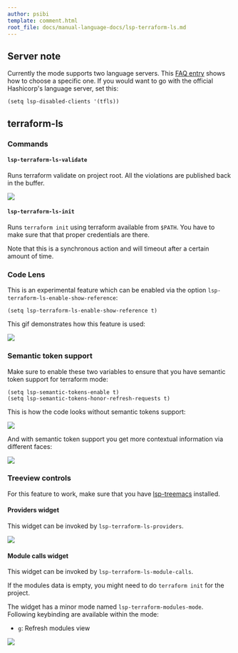 ```yaml
---
author: psibi
template: comment.html
root_file: docs/manual-language-docs/lsp-terraform-ls.md
---
```


## Server note

Currently the mode supports two language servers. This [FAQ entry](https://emacs-lsp.github.io/lsp-mode/page/faq/#i-have-multiple-language-servers-registered-for-language-foo-which-one-will-be-used-when-opening-a-project)
shows how to choose a specific one. If you would want to go with the
official Hashicorp's language server, set this:

``` emacs-lisp
(setq lsp-disabled-clients '(tfls))
```

## terraform-ls

### Commands

#### `lsp-terraform-ls-validate`

Runs terraform validate on project root. All the violations are
published back in the buffer.

![](../examples/lsp-terraform-validate.png)

#### `lsp-terraform-ls-init`

Runs `terraform init` using terraform available from `$PATH`. You have
to make sure that that proper credentials are there.

Note that this is a synchronous action and will timeout after a
certain amount of time.

### Code Lens

This is an experimental feature which can be enabled via the option
`lsp-terraform-ls-enable-show-reference`:

``` emacs-lisp
(setq lsp-terraform-ls-enable-show-reference t)
```

This gif demonstrates how this feature is used:

![](../examples/lsp-terraform-code-lens-refs.gif)

### Semantic token support

Make sure to enable these two variables to ensure that you have
semantic token support for terraform mode:

``` emacs-lisp
(setq lsp-semantic-tokens-enable t)
(setq lsp-semantic-tokens-honor-refresh-requests t)
```

This is how the code looks without semantic tokens support:

![](../examples/lsp-terraform-without-semantic-token.png)

And with semantic token support you get more contextual information
via different faces:

![](../examples/lsp-terraform-with-semantic-token.png)

### Treeview controls

For this feature to work, make sure that you have [lsp-treemacs](https://github.com/emacs-lsp/lsp-treemacs)
installed.

#### Providers widget

This widget can be invoked by `lsp-terraform-ls-providers`.

![](../examples/lsp-terraform-providers-treemacs.png)

#### Module calls widget

This widget can be invoked by `lsp-terraform-ls-module-calls`.

If the modules data is empty, you might need to do `terraform init`
for the project.

The widget has a minor mode named
`lsp-terraform-modules-mode`. Following keybinding are available
within the mode:

- `g`: Refresh modules view

![](../examples/lsp-terraform-modules-treemacs.png)
